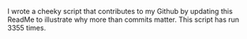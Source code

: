 I wrote a cheeky script that contributes to my Github by updating this ReadMe to illustrate why more than commits matter. This script has run 3355 times.